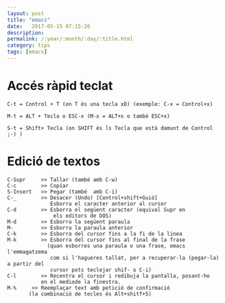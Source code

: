 ```yaml
---
layout: post
title: "emacs"
date:   2017-05-15 07:15:26
description:
permalink: /:year/:month/:day/:title.html
category: tips
tags: [emacs]
---
```


# Accés ràpid teclat

    C-t = Control + T (on T és una tecla xD) (exemple: C-x = Control+x)

    M-t = ALT + Tecla o ESC-x (M-x = ALT+x o també ESC+x)

    S-t = Shift+ Tecla (on SHIFT és ls Tecla que està damunt de Control ;-) )

# Edició de textos

    C-Supr     >> Tallar (també amb C-w)
    C-c        >> Copiar
    S-Insert   >> Pegar (també  amb C-i)
    C-_        >> Desacer (Undo) [Control+shift+Guió]
                  Esborra el caracter anterior al cursor
    C-d        >> Esborra el següent caracter (equival Supr en
                   els editors de DOS)
    M-d        >> Esborra la següent paraula
    M-         >> Esborra la paraula anterior
    C-k        >> Esborra del cursor fins a la fi de la linea
    M-k        >> Esborra del cursor fins al final de la frase
	             (quan esborres una paraula o una frase, emacs l'emmagatzema
                  com si l'hagueres tallat, per a recuperar-la (pegar-la) a partir del
                  cursor pots teclejar shif- o C-i)
    C-l        >> Recentra el cursor i redibuja la pantalla, posant-ho
               en el mediode la finestra.
    M-%	    >> Reemplaçar text amb petició de confirmació
	       (la combinació de tecles és Alt+shitf+5)
